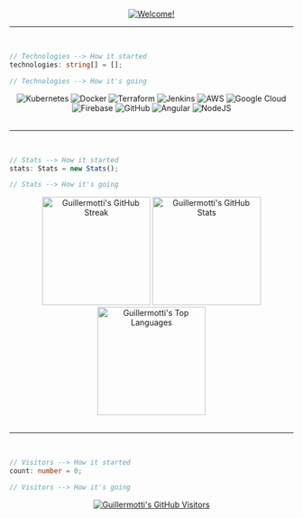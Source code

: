 <div align="center">

[![Welcome!](https://readme-typing-svg.herokuapp.com/?lines=Ywp!+👋;Nice+to+meet+you!+😚;My+name+is+Guille+👽;This+is+my+profile+🚀&font=ubuntu&color=32a852&center=true)](https://git.io/typing-svg)

</div>

<hr>
<br>

```ts
// Technologies --> How it started
technologies: string[] = [];

// Technologies --> How it's going
```
<div align="center">
    <img alt="Kubernetes" src="https://img.shields.io/badge/kubernetes-%23326ce5.svg?style=for-the-badge&logo=kubernetes&logoColor=white"/>
    <img alt="Docker" src="https://img.shields.io/badge/docker-%230db7ed.svg?style=for-the-badge&logo=docker&logoColor=white"/>
    <img alt="Terraform" src="https://img.shields.io/badge/terraform-%235835CC.svg?style=for-the-badge&logo=terraform&logoColor=white"/>
    <img alt="Jenkins" src="https://img.shields.io/badge/jenkins-%232C5263.svg?style=for-the-badge&logo=jenkins&logoColor=white"/>
    <img alt="AWS" src="https://img.shields.io/badge/AWS-%23FF9900.svg?style=for-the-badge&logo=amazon-aws&logoColor=white"/>
    <img alt="Google Cloud" src="https://img.shields.io/badge/GoogleCloud-%234285F4.svg?style=for-the-badge&logo=google-cloud&logoColor=white"/>
    <img alt="Firebase" src="https://img.shields.io/badge/firebase-%23039BE5.svg?style=for-the-badge&logo=firebase"/>
    <img alt="GitHub" src="https://img.shields.io/badge/github-%23121011.svg?style=for-the-badge&logo=github&logoColor=white"/>
    <img alt="Angular" src="https://img.shields.io/badge/angular-%23DD0031.svg?style=for-the-badge&logo=angular&logoColor=white"/>
    <img alt="NodeJS" src="https://img.shields.io/badge/node.js-%2343853D.svg?style=for-the-badge&logo=node-dot-js&logoColor=white"/>
</div>

<br>
<hr>
<br>

```ts
// Stats --> How it started
stats: Stats = new Stats();

// Stats --> How it's going
```
<div align="center">
<a href="https://git.io/streak-stats"><img alt="Guillermotti's GitHub Streak" src="https://github-readme-streak-stats.herokuapp.com/?user=guillermotti&theme=dark" height="192px"/></a>
<a href="https://github.com/anuraghazra/github-readme-stats"><img alt="Guillermotti's GitHub Stats" src="https://denvercoder1-github-readme-stats.vercel.app/api/?username=guillermotti&show_icons=true&count_private=true&theme=dark&custom_title=Guillermotti's+GitHub+Stats" height="192px"/></a>
<a href="https://github.com/anuraghazra/github-readme-stats"><img alt="Guillermotti's Top Languages" src="https://github-readme-stats.vercel.app/api/top-langs/?username=guillermotti&langs_count=8&layout=compact&theme=dark" height="192px"/></a>
  <br/>
</div>

<br>
<hr>
<br>

```ts
// Visitors --> How it started
count: number = 0;

// Visitors --> How it's going
```

<div align="center">
    <a href="https://profile-counter.glitch.me"><img alt="Guillermotti's GitHub Visitors" src="https://profile-counter.glitch.me/guillermotti/count.svg"/></a>
</div>